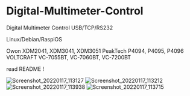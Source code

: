# Digital-Multimeter-Control
Digital Multimeter Control USB/TCP/RS232

Linux/Debian/RaspiOS

Owon XDM2041, XDM3041, XDM3051
PeakTech P4094, P4095, P4096
VOLTCRAFT VC-7055BT, VC-7060BT, VC-7200BT

read README !

![Screenshot_20220117_113127](https://user-images.githubusercontent.com/97905711/149811740-71f5b2ec-fbcb-4c65-926e-b966dfc12568.png)
![Screenshot_20220117_113212](https://user-images.githubusercontent.com/97905711/149811759-2c05954f-9df6-4196-86ec-7297ec850718.png)
![Screenshot_20220117_113938](https://user-images.githubusercontent.com/97905711/149811787-2c9cf285-a7f0-4837-8a0d-9c72b045c5db.png)
![Screenshot_20220117_113715](https://user-images.githubusercontent.com/97905711/149811794-6a0d190b-0c78-46e5-b1f9-7b9972b596a6.png)
